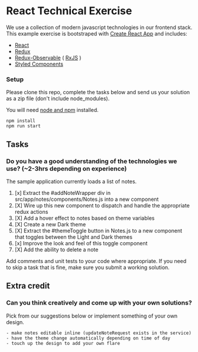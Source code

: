 # React Technical Exercise

We use a collection of modern javascript technologies in our frontend stack.<br>
This example exercise is bootstraped with [Create React App](https://github.com/facebook/create-react-app) and includes:
- [React](https://reactjs.org/)
- [Redux](https://redux.js.org/)
- [Redux-Observable](https://redux-observable.js.org/) ( [RxJS](https://rxjs-dev.firebaseapp.com/) )
- [Styled Components](https://www.styled-components.com/)

### Setup
Please clone this repo, complete the tasks below and send us your solution as a zip file (don't include node_modules).

You will need [node and npm](https://nodejs.org/) installed.

```
npm install
npm run start
```

## Tasks
### Do you have a good understanding of the technologies we use? (~2-3hrs depending on experience)

The sample application currently loads a list of notes.

1. [x] Extract the #addNoteWrapper div in src/app/notes/components/Notes.js into a new component
1. [X] Wire up this new component to dispatch and handle the appropriate redux actions
1. [X] Add a hover effect to notes based on theme variables
1. [X] Create a new Dark theme
1. [X] Extract the #themeToggle button in Notes.js to a new component that toggles between the Light and Dark themes
1. [x] Improve the look and feel of this toggle component
1. [X] Add the ability to delete a note

Add comments and unit tests to your code where appropriate.
If you need to skip a task that is fine, make sure you submit a working solution.

## Extra credit
### Can you think creatively and come up with your own solutions?

Pick from our suggestions below or implement something of your own design.

    - make notes editable inline (updateNoteRequest exists in the service)
    - have the theme change automatically depending on time of day
    - touch up the design to add your own flare

